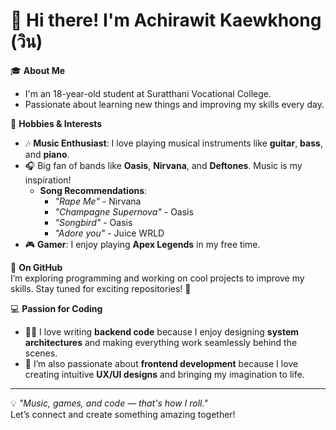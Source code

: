 # 👋 Hi there! I'm Achirawit Kaewkhong (วิน)

🎓 **About Me**  
- I'm an 18-year-old student at Suratthani Vocational College.  
- Passionate about learning new things and improving my skills every day.

🎸 **Hobbies & Interests**  
- 🎶 **Music Enthusiast**: I love playing musical instruments like **guitar**, **bass**, and **piano**.  
- 🎧 Big fan of bands like **Oasis**, **Nirvana**, and **Deftones**. Music is my inspiration!
  - **Song Recommendations**:  
    - _"Rape Me"_ - Nirvana  
    - _"Champagne Supernova"_ - Oasis 
    - _"Songbird"_ - Oasis
    - _"Adore you"_ - Juice WRLD
- 🎮 **Gamer**: I enjoy playing **Apex Legends** in my free time.

🌟 **On GitHub**  
I’m exploring programming and working on cool projects to improve my skills. Stay tuned for exciting repositories! 🚀

💻 **Passion for Coding**  
- 👨‍💻 I love writing **backend code** because I enjoy designing **system architectures** and making everything work seamlessly behind the scenes.  
- 🎨 I’m also passionate about **frontend development** because I love creating intuitive **UX/UI designs** and bringing my imagination to life.

---

💡 _"Music, games, and code — that's how I roll."_  
Let’s connect and create something amazing together!  

